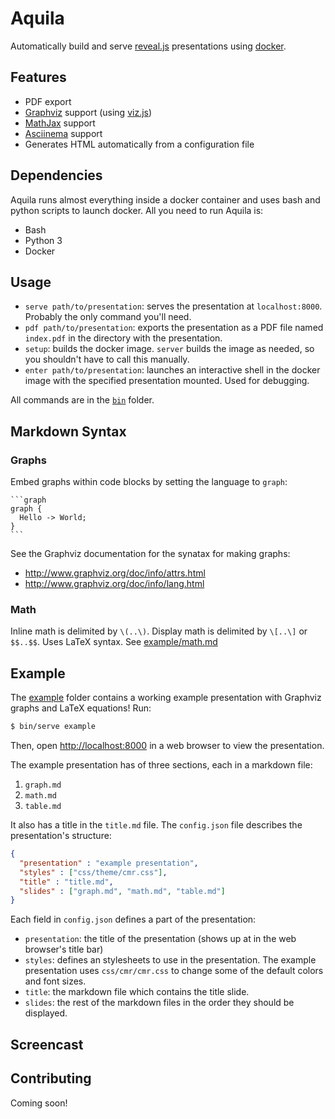 # Aquila
Automatically build and serve [reveal.js](https://github.com/hakimel/reveal.js/) presentations using [docker](https://github.com/docker/docker).

## Features
* PDF export
* [Graphviz](http://www.graphviz.org/) support (using [viz.js](https://github.com/mdaines/viz.js/))
* [MathJax](https://www.mathjax.org/) support
* [Asciinema](https://asciinema.org/) support
* Generates HTML automatically from a configuration file

## Dependencies
Aquila runs almost everything inside a docker container and uses bash and python
scripts to launch docker. All you need to run Aquila is:
* Bash
* Python 3
* Docker

## Usage
* `serve path/to/presentation`: serves the presentation at `localhost:8000`. Probably the
only command you'll need.
* `pdf path/to/presentation`: exports the presentation as a PDF file named `index.pdf` in
the directory with the presentation.
* `setup`: builds the docker image. `server` builds the image as needed, so you shouldn't have
to call this manually.
* `enter path/to/presentation`: launches an interactive shell in the docker image with the
specified presentation mounted. Used for debugging.

All commands are in the [`bin`](bin) folder.

## Markdown Syntax
### Graphs
Embed graphs within code blocks by setting the language to `graph`:
<pre lang="no-highlight"><code>```graph
graph {
  Hello -> World;
}
```
</code></pre>


See the Graphviz documentation for the synatax for making graphs:
* http://www.graphviz.org/doc/info/attrs.html
* http://www.graphviz.org/doc/info/lang.html

### Math
Inline math is delimited by `\(..\)`. Display math is delimited by `\[..\]`
or `$$..$$`. Uses LaTeX syntax. See [example/math.md](example/math.md)

## Example
The [example](example) folder contains a working example presentation with Graphviz
graphs and LaTeX equations! Run:
```bash
$ bin/serve example
```
Then, open [http://localhost:8000](http://localhost:8000) in a web browser to view
the presentation.

The example presentation has of three sections, each in a markdown file:

1. `graph.md`
1. `math.md`
1. `table.md`

It also has a title in the `title.md` file. The `config.json` file describes the
presentation's structure:
```json
{
  "presentation" : "example presentation",
  "styles" : ["css/theme/cmr.css"],
  "title" : "title.md",
  "slides" : ["graph.md", "math.md", "table.md"]
}
```
Each field in `config.json` defines a part of the presentation:
* `presentation`: the title of the presentation (shows up at in the web browser's
title bar)
* `styles`: defines an stylesheets to use in the presentation. The example presentation
uses `css/cmr/cmr.css` to change some of the default colors and font sizes.
* `title`: the markdown file which contains the title slide.
* `slides`: the rest of the markdown files in the order they should be displayed.

## Screencast
<script type="text/javascript" src="https://asciinema.org/a/bcdmrv8e8xrcdjmmvxihe4p05.js" id="asciicast-bcdmrv8e8xrcdjmmvxihe4p05" async></script>

## Contributing
Coming soon!
